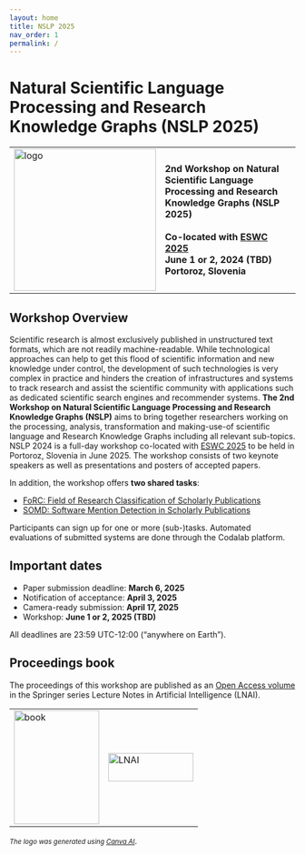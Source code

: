 ```yaml
---
layout: home
title: NSLP 2025
nav_order: 1
permalink: /
---
```


# Natural Scientific Language Processing and Research Knowledge Graphs (NSLP 2025)

<table>
  <tr>
    <td style="text-align:left">
      <img width="250" height="250" src="./logo.png" alt="logo"/>
    </td>
    <td>
    <strong>2nd Workshop on Natural Scientific Language Processing and Research Knowledge Graphs (NSLP 2025)
</strong>
    <br/><br/>
    <strong>Co-located with <a href="https://2025.eswc-conferences.org" target="_blank">ESWC 2025</a></strong>
    <br/>
    <strong><span>June 1 or 2, 2024 (TBD)</span></strong>
    <br/>
    <strong>Portoroz, Slovenia</strong>
    </td>
  </tr>
</table>

## Workshop Overview

Scientific research is almost exclusively published in unstructured text formats, which are not readily machine-readable. While technological approaches can help to get this flood of scientific information and new knowledge under control, the development of such technologies is very complex in practice and hinders the creation of infrastructures and systems to track research and assist the scientific community with applications such as dedicated scientific search engines and recommender systems. **The 2nd Workshop on Natural Scientific Language Processing and Research Knowledge Graphs (NSLP)** aims to bring together researchers working on the processing, analysis, transformation and making-use-of scientific language and Research Knowledge Graphs including all relevant sub-topics. NSLP 2024 is a full-day workshop co-located with [ESWC 2025](https://2025.eswc-conferences.org) to be held in Portoroz, Slovenia in June 2025. The workshop consists of two keynote speakers as well as presentations and posters of accepted papers. 

In addition, the workshop offers **two shared tasks**:

* [FoRC: Field of Research Classification of Scholarly Publications](https://nfdi4ds.github.io/nslp2024/docs/forc_shared_task.html)
* [SOMD: Software Mention Detection in Scholarly Publications](https://nfdi4ds.github.io/nslp2024/docs/somd_shared_task.html)
  
Participants can sign up for one or more (sub-)tasks. Automated evaluations of submitted systems are done through the Codalab platform.

## Important dates

* Paper submission deadline: **March 6, 2025**
* Notification of acceptance: **April 3, 2025**
* Camera-ready submission: **April 17, 2025**
* Workshop: **<span>June 1 or 2, 2025 (TBD)</span>**

All deadlines are 23:59 UTC-12:00 (“anywhere on Earth”).

## Proceedings book
The proceedings of this workshop are published as an [Open Access volume](https://link.springer.com/book/10.1007/978-3-031-65794-8) in the Springer series Lecture Notes in Artificial Intelligence (LNAI).

<table border="0">
  <tr>
    <td style="text-align:left">
      <img width="150" height="200" src="nslp-book.png" alt="book"/>
    </td>
    <td>
      <img width="150" height="50" src="LNAI-Logo.png" alt="LNAI"/>
    </td>
  </tr>
</table>

<div align="left" style="margin: 0px auto;">

</div>

<div align="left" style="margin: 0px auto;">

</div>



<small><i>The logo was generated using [Canva AI](https://www.canva.com/en_gb/)</i></small>.
